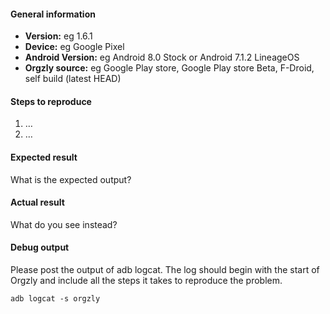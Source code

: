 #### General information

* **Version:** eg 1.6.1
* **Device:** eg Google Pixel
* **Android Version:** eg Android 8.0 Stock or Android 7.1.2 LineageOS
* **Orgzly source:** eg Google Play store, Google Play store Beta, F-Droid, self build (latest HEAD)


#### Steps to reproduce

1. …
2. …


#### Expected result

What is the expected output? 


#### Actual result

What do you see instead?


#### Debug output

Please post the output of adb logcat. The log should begin with the start of Orgzly and include all the
steps it takes to reproduce the problem.

````
adb logcat -s orgzly
````
